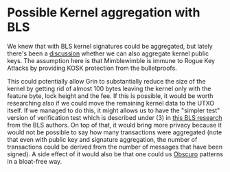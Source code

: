# Possible Kernel aggregation with BLS

We knew that with BLS kernel signatures could be aggregated, but lately there's been a [discussion](https://forum.grin.mw/t/grin2020-roadmap-calling-for-blog-posts-with-ideas/6327/67?u=oryhp)
whether we can also aggregate kernel public keys. The assumption here is that Mimblewimble is immune to Rogue Key Attacks by providing KOSK protection from the bulletproofs.

This could potentially allow Grin to substantially reduce the size of the kernel by getting rid of almost 100 bytes leaving the kernel only with the feature byte, lock height and the fee.
If this is possible, it would be worth researching also if we could move the remaining kernel data to the UTXO itself. If we managed to do this, it might allows us to have the "simpler
test" version of verification test which is described under (3) in [this BLS research](https://crypto.stanford.edu/~dabo/pubs/papers/BLSmultisig.html#mjx-eqn-eqaggsame) from the BLS authors.
On top of that, it would bring more privacy because it would not be possible to say how many transactions were aggregated (note that even with public key and signature aggregation, the number
of transactions could be derived from the number of messages that have been signed). A side effect of it would also be that one could us [Obscuro](./Obscuro/README.md) patterns in a bloat-free way.